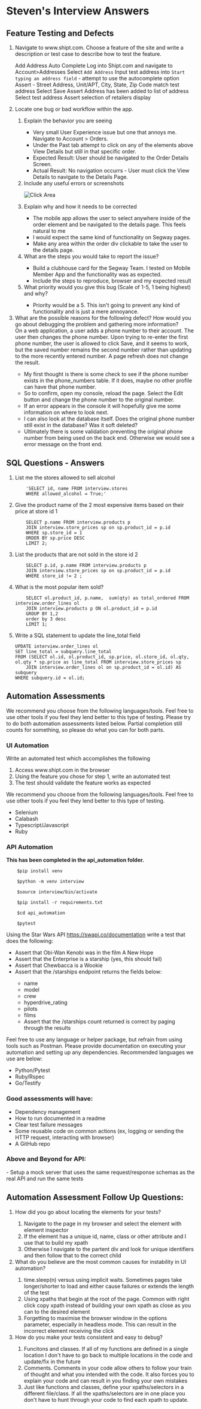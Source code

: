 <h1> Steven's Interview Answers</h1>


<h2> Feature Testing and Defects</h2>

<ol>
<li>Navigate to www.shipt.com. Choose a feature of the site and write a description or test case to describe how to test the feature.</li>

Add Address Auto Complete
Log into Shipt.com and navigate to Account>Addresses
Select `Add Address`
Input test address into `Start typing an address field` - attempt to use the autocomplete option
Assert - Street Address, Unit/APT, City, State, Zip Code match test address
Select Save
Assert Address has been added to list of address
Select test address 
Assert selection of retailers display

<li>Locate one bug or bad workflow within the app.</li>
<ol>
<li>Explain the behavior you are seeing</li>
<ul>
<li>Very small User Experience issue but one that annoys me. Navigate to Account > Orders.</li>
<li>Under the Past tab attempt to click on any of the elements above View Details but still in that specific order.</li>
<li>Expected Result: User should be navigated to the Order Details Screen.</li>
<li>Actual Result: No navigation occurrs - User must click the View Details to navigate to the Details Page.</li>
</ul>

<li>Include any useful errors or screenshots</li>

![Click Area](https://raw.githubusercontent.com/Smwest87/interview_answers/master/screenshot.png)

<li>Explain why and how it needs to be corrected</li>

<ul>
<li>The mobile app allows the user to select anywhere inside of the order element and be navigated to the details page. This feels natural to me</li>
<li>I would expect the same kind of functionality on Segway pages.</li>
<li>Make any area within the order div clickable to take the user to the details page.</li>
</ul>

<li>What are the steps you would take to report the issue?</li>
<ul>
<li>Build a clubhouse card for the Segway Team. I tested on Mobile Member App and the functionality was as expected.</li>
<li>Include the steps to reproduce, browser and my expected result</li>
</ul>
<li>What priority would you give this bug (Scale of 1-5, 1 being highest) and why?</li>
<ul>
<li>Priority would be a 5. This isn't going to prevent any kind of functionality and is just a mere annoyance. </li>
</ul>
</ol>
<li>What are the possible reasons for the following defect? How would you go about debugging the problem and gathering more information?</li>
        On a web application, a user adds a phone number to their account. The user
        then changes the phone number. Upon trying to re-enter the first phone number,
        the user is allowed to click Save, and it seems to work, but the saved number
        remains the second number rather than updating to the more recently entered
        number. A page refresh does not change the result.
<ul>
<li>My first thought is there is some check to see if the phone number exists in the phone_numbers table. If it does, maybe no other profile can have that phone number.</li>
<li>So to confirm, open my console, reload the page. Select the Edit button and change the phone number to the original number.</li>
<li>If an error appears in the console it will hopefully give me some information on where to look next. </li>
<li>I can also look at the database itself. Does the original phone number still exist in the database? Was it soft deleted?</li>
<li>Ultimately there is some validation preventing the original phone number from being used on the back end. Otherwise we would see a error message on the front end. </li>
</ul>
</ol>

<h2>SQL Questions - Answers</h2>

<ol>

<li>List me the stores allowed to sell alcohol</li>

        'SELECT id, name FROM interview.stores
        WHERE allowed_alcohol = True;'

<li>Give the product name of the 2 most expensive items based on their price at store id 1</li>

        SELECT p.name FROM interview.products p
        JOIN interview.store_prices sp on sp.product_id = p.id 
        WHERE sp.store_id = 1
        ORDER BY sp.price DESC
        LIMIT 2;

<li>List the products that are not sold in the store id 2</li>

        SELECT p.id, p.name FROM interview.products p
        JOIN interview.store_prices sp on sp.product_id = p.id
        WHERE store_id != 2 ;

<li>What is the most popular item sold?</li>

        SELECT ol.product_id, p.name,  sum(qty) as total_ordered FROM interview.order_lines ol
        JOIN interview.products p ON ol.product_id = p.id
        GROUP BY 1,2
        order by 3 desc
        LIMIT 1;

<li>Write a SQL statement to update the line_total field</li>

    UPDATE interview.order_lines ol
    SET line_total = subquery.line_total
    FROM (SELECT ol.id, ol.product_id, sp.price, ol.store_id, ol.qty, ol.qty * sp.price as line_total FROM interview.store_prices sp
		JOIN interview.order_lines ol on sp.product_id = ol.id) AS subquery
    WHERE subquery.id = ol.id;
</ol>


<h2>Automation Assessments</h2>
We recommend you choose from the following languages/tools. Feel free to use other tools if
you feel they lend better to this type of testing. Please try to do both automation assessments
listed below. Partial completion still counts for something, so please do what you can for both
parts.
<h3>UI Automation</h3>
Write an automated test which accomplishes the following
<ol>
<li>Access www.shipt.com in the browser</li>
<li>Using the feature you chose for step 1, write an automated test</li>
<li>The test should validate the feature works as expected</li>
</ol>
We recommend you choose from the following languages/tools. Feel free to use other tools if
you feel they lend better to this type of testing.
<ul>
<li>Selenium</li>
<li>Calabash</li>
<li>Typescript/Javascript</li>
<li>Ruby</li>
</ul>
<h3>API Automation</h3>
<strong>This has been completed in the api_automation folder.</strong>


        $pip install venv

        $python -m venv interview

        $source interview/bin/activate

        $pip install -r requirements.txt

        $cd api_automation

        $pytest



Using the Star Wars API https://swapi.co/documentation write a test that does the following:
<ul>
<li>Assert that Obi-Wan Kenobi was in the film A New Hope</li>
<li>Assert that the Enterprise is a starship (yes, this should fail)</li>
<li>Assert that Chewbacca is a Wookie</li>
<li>Assert that the /starships endpoint returns the fields below:</li>
<ul>
<li>name</li>
<li>model</li>
<li>crew</li>
<li>hyperdrive_rating</li>
<li>pilots</li>
<li>films</li>
<li>Assert that the /starships count returned is correct by paging through the results</li>
</ul>
</ul>

Feel free to use any language or helper package, but refrain from using tools such as Postman.
Please provide documentation on executing your automation and setting up any dependencies.
Recommended languages we use are below:
<ul>
<li>Python/Pytest</li>
<li>Ruby/Rspec</li>
<li>Go/Testify</li>
</ul>
<h3>Good assessments will have:</h3>
<ul>
<li>Dependency management</li>
<li>How to run documented in a readme</li>
<li>Clear test failure messages</li>
<li>Some reusable code on common actions (ex, logging or sending the HTTP request, interacting with browser)</li>
<li>A GitHub repo</li>
</ul>
<h3>Above and Beyond for API:</h3>
- Setup a mock server that uses the same request/response schemas as the real API and
run the same tests
<h2>Automation Assessment Follow Up Questions:</h2>
<ol>
<li>How did you go about locating the elements for your tests?</li>
<ol>
<li>Navigate to the page in my browser and select the element with element inspector</li>
<li>If the element has a unique id, name, class or other attribute and I use that to build my xpath</li>
<li>Otherwise I navigate to the partent div and look for unique identifiers and then follow that to the correct child</li>
</ol>
<li>What do you believe are the most common causes for instability in UI automation?</li>
<ol>
<li>time.sleep(n) versus using implicit waits. Sometimes pages take longer/shorter to load and either cause failures or extends the length of the test</li>
<li>Using xpaths that begin at the root of the page. Common with right click copy xpath instead of building your own xpath as close as you can to the desired element</li>
<li>Forgetting to maximise the browser window in the options parameter, especially in headless mode. This can result in the incorrect element receiving the click </li>
</ol>
<li>How do you make your tests consistent and easy to debug?</li>
<ol>
<li>Funcitons and classes. If all of my functions are defined in a single location I don't have to go back to multiple locations in the code and update/fix in the future</li>
<li>Comments. Comments in your code allow others to follow your train of thought and what you intended with the code. It also forces you to explain your code and can result in you finding your own mistakes</li>
<li>Just like functions and classes, define your xpaths/selectors in a different file/class. If all the xpaths/selectors are in one place you don't have to hunt through your code to find each xpath to update. </li>
</ol>
</ol>